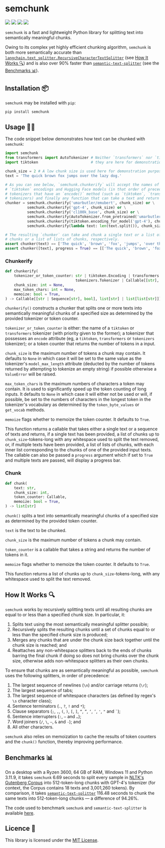 # semchunk
<a href="https://pypi.org/project/semchunk/" alt="PyPI Version"><img src="https://img.shields.io/pypi/v/semchunk"></a> <a href="https://github.com/umarbutler/semchunk/actions/workflows/ci.yml" alt="Build Status"><img src="https://img.shields.io/github/actions/workflow/status/umarbutler/semchunk/ci.yml?branch=main"></a> <a href="https://app.codecov.io/gh/umarbutler/semchunk" alt="Code Coverage"><img src="https://img.shields.io/codecov/c/github/umarbutler/semchunk"></a> <a href="https://pypistats.org/packages/semchunk" alt="Downloads"><img src="https://img.shields.io/pypi/dm/semchunk"></a>

`semchunk` is a fast and lightweight Python library for splitting text into semantically meaningful chunks.

Owing to its complex yet highly efficient chunking algorithm, `semchunk` is both more semantically accurate than [`langchain.text_splitter.RecursiveCharacterTextSplitter`](https://python.langchain.com/v0.2/docs/how_to/recursive_text_splitter/#splitting-text-from-languages-without-word-boundaries) (see [How It Works 🔍](https://github.com/umarbutler/semchunk#how-it-works-)) and is also over 90% faster than [`semantic-text-splitter`](https://pypi.org/project/semantic-text-splitter/) (see the [Benchmarks 📊](https://github.com/umarbutler/semchunk#benchmarks-)).

## Installation 📦
`semchunk` may be installed with `pip`:
```bash
pip install semchunk
```

## Usage 👩‍💻
The code snippet below demonstrates how text can be chunked with `semchunk`:
```python
import semchunk
from transformers import AutoTokenizer # Neither `transformers` nor `tiktoken` are required,
import tiktoken                        # they are here for demonstration purposes.

chunk_size = 2 # A low chunk size is used here for demonstration purposes.
text = 'The quick brown fox jumps over the lazy dog.'

# As you can see below, `semchunk.chunkerify` will accept the names of all OpenAI models, OpenAI
# `tiktoken` encodings and Hugging Face models (in that order of precedence), along with custom
# tokenizers that have an `encode()` method (such as `tiktoken`, `transformers` and `tokenizers`
# tokenizers) and finally any function that can take a text and return the number of tokens in it.
chunker = semchunk.chunkerify('umarbutler/emubert', chunk_size) or \
          semchunk.chunkerify('gpt-4', chunk_size) or \
          semchunk.chunkerify('cl100k_base', chunk_size) or \
          semchunk.chunkerify(AutoTokenizer.from_pretrained('umarbutler/emubert'), chunk_size) or \
          semchunk.chunkerify(tiktoken.encoding_for_model('gpt-4'), chunk_size) or \
          semchunk.chunkerify(lambda text: len(text.split()), chunk_size)

# The resulting `chunker` can take and chunk a single text or a list of texts, returning a list of
# chunks or a list of lists of chunks, respectively.
assert chunker(text) == ['The quick', 'brown', 'fox', 'jumps', 'over the', 'lazy', 'dog.']
assert chunker([text], progress = True) == [['The quick', 'brown', 'fox', 'jumps', 'over the', 'lazy', 'dog.']]
```

### Chunkerify
```python
def chunkerify(
    tokenizer_or_token_counter: str | tiktoken.Encoding | transformers.PreTrainedTokenizer | \
                                tokenizers.Tokenizer | Callable[[str], int],
    chunk_size: int = None,
    max_token_chars: int = None,
    memoize: bool = True,
) -> Callable[[str | Sequence[str], bool], list[str] | list[list[str]]]:
```

`chunkerify()` constructs a chunker that splits one or more texts into semantically meaningful chunks of a specified size as determined by the provided tokenizer or token counter.

`tokenizer_or_token_counter` is either: the name of a `tiktoken` or `transformers` tokenizer (with priority given to the former); a tokenizer that possesses an `encode` attribute (eg, a `tiktoken`, `transformers` or `tokenizers` tokenizer); or a token counter that returns the number of tokens in a input.

`chunk_size` is the maximum number of tokens a chunk may contain. It defaults to `None` in which case it will be set to the same value as the tokenizer's `model_max_length` attribute (deducted by the number of tokens returned by attempting to tokenize an empty string) if possible otherwise a `ValueError` will be raised.

`max_token_chars` is the maximum numbers of characters a token may contain. It is used to significantly speed up the token counting of long inputs. It defaults to `None` in which case it will either not be used or will, if possible, be set to the numbers of characters in the longest token in the tokenizer's vocabulary as determined by the `token_byte_values` or `get_vocab` methods.

`memoize` flags whether to memoize the token counter. It defaults to `True`.

This function returns a callable that takes either a single text or a sequence of texts and returns, if a single text has been provided, a list of chunks up to `chunk_size`-tokens-long with any whitespace used to split the text removed, or, if multiple texts have been provided, a list of lists of chunks, with each inner list corresponding to the chunks of one of the provided input texts. The callable can also be passed a `progress` argument which if set to `True` and multiple texts are passed, will display a progress bar.

### Chunk
```python
def chunk(
    text: str,
    chunk_size: int,
    token_counter: Callable,
    memoize: bool = True,
) -> list[str]
```

`chunk()` splits a text into semantically meaningful chunks of a specified size as determined by the provided token counter.

`text` is the text to be chunked.

`chunk_size` is the maximum number of tokens a chunk may contain.

`token_counter` is a callable that takes a string and returns the number of tokens in it.

`memoize` flags whether to memoize the token counter. It defaults to `True`.

This function returns a list of chunks up to `chunk_size`-tokens-long, with any whitespace used to split the text removed.

## How It Works 🔍
`semchunk` works by recursively splitting texts until all resulting chunks are equal to or less than a specified chunk size. In particular, it:
1. Splits text using the most semantically meaningful splitter possible;
1. Recursively splits the resulting chunks until a set of chunks equal to or less than the specified chunk size is produced;
1. Merges any chunks that are under the chunk size back together until the chunk size is reached; and
1. Reattaches any non-whitespace splitters back to the ends of chunks barring the final chunk if doing so does not bring chunks over the chunk size, otherwise adds non-whitespace splitters as their own chunks.

To ensure that chunks are as semantically meaningful as possible, `semchunk` uses the following splitters, in order of precedence:
1. The largest sequence of newlines (`\n`) and/or carriage returns (`\r`);
1. The largest sequence of tabs;
1. The largest sequence of whitespace characters (as defined by regex's `\s` character class);
1. Sentence terminators (`.`, `?`, `!` and `*`);
1. Clause separators (`;`, `,`, `(`, `)`, `[`, `]`, `“`, `”`, `‘`, `’`, `'`, `"` and `` ` ``);
1. Sentence interrupters (`:`, `—` and `…`);
1. Word joiners (`/`, `\`, `–`, `&` and `-`); and
1. All other characters.

`semchunk` also relies on memoization to cache the results of token counters and the `chunk()` function, thereby improving performance.

## Benchmarks 📊
On a desktop with a Ryzen 3600, 64 GB of RAM, Windows 11 and Python 3.11.9, it takes `semchunk` 6.69 seconds to split every sample in [NLTK's Gutenberg Corpus](https://www.nltk.org/howto/corpus.html#plaintext-corpora) into 512-token-long chunks with GPT-4's tokenizer (for context, the Corpus contains 18 texts and 3,001,260 tokens). By comparison, it takes [`semantic-text-splitter`](https://pypi.org/project/semantic-text-splitter/) 116.48 seconds to chunk the same texts into 512-token-long chunks — a difference of 94.26%.

The code used to benchmark `semchunk` and `semantic-text-splitter` is available [here](https://github.com/umarbutler/semchunk/blob/main/tests/bench.py).

## Licence 📄
This library is licensed under the [MIT License](https://github.com/umarbutler/semchunk/blob/main/LICENCE).